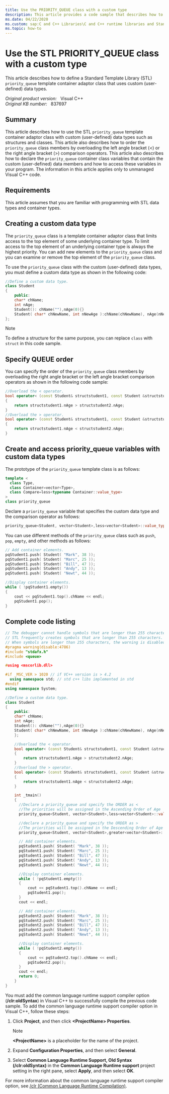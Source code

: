 ```yaml
---
title: Use the PRIORITY_QUEUE class with a custom type
description: This article provides a code sample that describes how to use the priority_queue template container of STL with custom types like classes and structures.
ms.date: 04/22/2020
ms.custom: sap:C and C++ Libraries\C and C++ runtime libraries and Standard Template Library (STL)
ms.topic: how-to
---
```

# Use the STL PRIORITY_QUEUE class with a custom type

This article describes how to define a Standard Template Library (STL) `priority_queue` template container adaptor class that uses custom (user-defined) data types.

_Original product version:_ &nbsp; Visual C++  
_Original KB number:_ &nbsp; 837697

## Summary

This article describes how to use the STL `priority_queue` template container adaptor class with custom (user-defined) data types such as structures and classes. This article also describes how to order the `priority_queue` class members by overloading the left angle bracket (<) or the right angle bracket (>) comparison operators. This article also describes how to declare the `priority_queue` container class variables that contain the custom (user-defined) data members and how to access these variables in your program. The information in this article applies only to unmanaged Visual C++ code.

## Requirements

This article assumes that you are familiar with programming with STL data types and container types.

## Creating a custom data type

The `priority_queue` class is a template container adaptor class that limits access to the top element of some underlying container type. To limit access to the top element of an underlying container type is always the highest priority. You can add new elements to the `priority_queue` class and you can examine or remove the top element of the `priority_queue` class.

To use the `priority_queue` class with the custom (user-defined) data types, you must define a custom data type as shown in the following code:

```cpp
//Define a custom data type.
class Student
{
    public:
    char* chName;
    int nAge;
    Student(): chName(""),nAge(0){}
    Student( char* chNewName, int nNewAge ):chName(chNewName), nAge(nNewAge){}
};
```

> [!NOTE]
> To define a structure for the same purpose, you can replace `class` with `struct` in this code sample.

## Specify QUEUE order

You can specify the order of the `priority_queue` class members by overloading the right angle bracket or the left angle bracket comparison operators as shown in the following code sample:

```cpp
//Overload the < operator.
bool operator< (const Student& structstudent1, const Student &structstudent2)
{
    return structstudent1.nAge > structstudent2.nAge;
}
//Overload the > operator.
bool operator> (const Student& structstudent1, const Student &structstudent2)
{
    return structstudent1.nAge < structstudent2.nAge;
}
```

## Create and access priority_queue variables with custom data types

The prototype of the `priority_queue` template class is as follows:

```cpp
template <
  class Type,
  class Container=vector<Type>,
  class Compare=less<typename Container::value_type>
>
class priority_queue
```

Declare a `priority_queue` variable that specifies the custom data type and the comparison operator as follows:

```cpp
priority_queue<Student, vector<Student>,less<vector<Student>::value_type> > pqStudent1;
```

You can use different methods of the `priority_queue` class such as `push`, `pop`, `empty`, and other methods as follows:

```cpp
// Add container elements.
pqStudent1.push( Student( "Mark", 38 ));
pqStudent1.push( Student( "Marc", 25 ));
pqStudent1.push( Student( "Bill", 47 ));
pqStudent1.push( Student( "Andy", 13 ));
pqStudent1.push( Student( "Newt", 44 ));

//Display container elements.
while ( !pqStudent1.empty())
{
    cout << pqStudent1.top().chName << endl;
    pqStudent1.pop();
}
```

## Complete code listing

```cpp
// The debugger cannot handle symbols that are longer than 255 characters.
// STL frequently creates symbols that are longer than 255 characters.
// When symbols are longer than 255 characters, the warning is disabled.
#pragma warning(disable:4786)
#include "stdafx.h"
#include <queue>

#using <mscorlib.dll>

#if _MSC_VER > 1020 // if VC++ version is > 4.2
  using namespace std; // std c++ libs implemented in std
#endif
using namespace System;

//Define a custom data type.
class Student
{
    public:
    char* chName;
    int nAge;
    Student(): chName(""),nAge(0){}
    Student( char* chNewName, int nNewAge ):chName(chNewName), nAge(nNewAge){}
    };

    //Overload the < operator.
    bool operator< (const Student& structstudent1, const Student &structstudent2)
    {
        return structstudent1.nAge > structstudent2.nAge;
    }
    //Overload the > operator.
    bool operator> (const Student& structstudent1, const Student &structstudent2)
    {
        return structstudent1.nAge < structstudent2.nAge;
    }

    int _tmain()
    {
      //Declare a priority_queue and specify the ORDER as <
      //The priorities will be assigned in the Ascending Order of Age
      priority_queue<Student, vector<Student>,less<vector<Student>::value_type> > pqStudent1;

      //declare a priority_queue and specify the ORDER as >
      //The priorities will be assigned in the Descending Order of Age
      priority_queue<Student, vector<Student>,greater<vector<Student>::value_type> > pqStudent2;

      // Add container elements.
      pqStudent1.push( Student( "Mark", 38 ));
      pqStudent1.push( Student( "Marc", 25 ));
      pqStudent1.push( Student( "Bill", 47 ));
      pqStudent1.push( Student( "Andy", 13 ));
      pqStudent1.push( Student( "Newt", 44 ));

      //Display container elements.
      while ( !pqStudent1.empty())
      {
          cout << pqStudent1.top().chName << endl;
          pqStudent1.pop();
      }
      cout << endl;

      // Add container elements.
      pqStudent2.push( Student( "Mark", 38 ));
      pqStudent2.push( Student( "Marc", 25 ));
      pqStudent2.push( Student( "Bill", 47 ));
      pqStudent2.push( Student( "Andy", 13 ));
      pqStudent2.push( Student( "Newt", 44 ));

      //Display container elements.
      while ( !pqStudent2.empty())
      {
          cout << pqStudent2.top().chName << endl;
          pqStudent2.pop();
      }
      cout << endl;
      return 0;
    }
}
```

You must add the common language runtime support compiler option (**/clr:oldSyntax**) in Visual C++ to successfully compile the previous code sample. To add the common language runtime support compiler option in Visual C++, follow these steps:

1. Click **Project**, and then click **\<ProjectName> Properties**.

    > [!NOTE]
    > **\<ProjectName>** is a placeholder for the name of the project.
2. Expand **Configuration Properties**, and then select **General**.
3. Select **Common Language Runtime Support, Old Syntax (/clr:oldSyntax)** in the **Common Language Runtime support** project setting in the right pane, select **Apply**, and then select **OK**.

For more information about the common language runtime support compiler option, see [/clr (Common Language Runtime Compilation)](/cpp/build/reference/clr-common-language-runtime-compilation).
